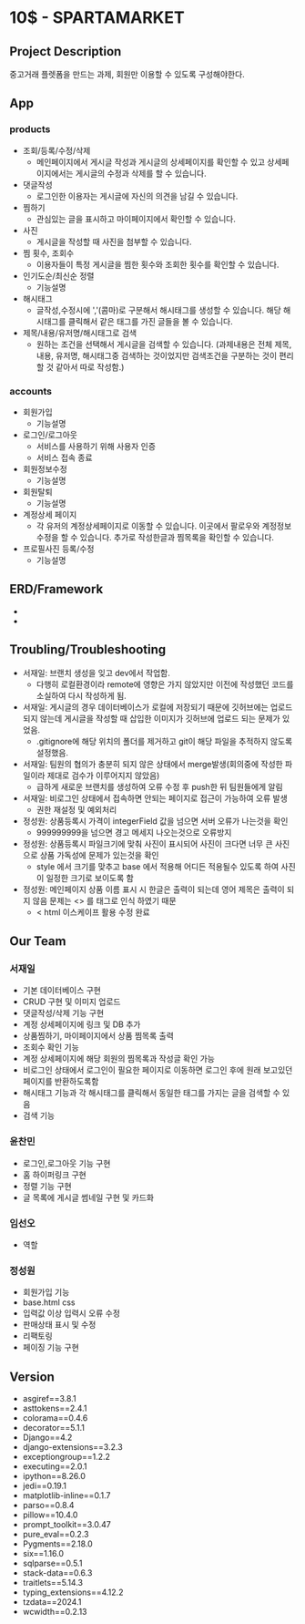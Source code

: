 # 10$ - SPARTAMARKET

## Project Description
중고거래 플렛폼을 만드는 과제, 회원만 이용할 수 있도록 구성해야한다.

## App
### products
- 조회/등록/수정/삭제
    - 메인페이지에서 게시글 작성과 게시글의 상세페이지를 확인할 수 있고 상세페이지에서는 게시글의 수정과 삭제를 할 수 있습니다.
- 댓글작성
    - 로그인한 이용자는 게시글에 자신의 의견을 남길 수 있습니다.
- 찜하기
    - 관심있는 글을 표시하고 마이페이지에서 확인할 수 있습니다.
- 사진
    - 게시글을 작성할 때 사진을 첨부할 수 있습니다.
- 찜 횟수, 조회수
    - 이용자들이 특정 게시글을 찜한 횟수와 조회한 횟수를 확인할 수 있습니다.
- 인기도순/최신순 정렬
    - 기능설명
- 해시태그
    - 글작성,수정시에 ','(콤마)로 구분해서 해시태그를 생성할 수 있습니다. 해당 해시태그를 클릭해서 같은 태그를 가진 글들을 볼 수 있습니다.
- 제목/내용/유저명/해시태그로 검색
    - 원하는 조건을 선택해서 게시글을 검색할 수 있습니다. (과제내용은 전체 제목, 내용, 유저명, 해시태그중 검색하는 것이었지만 검색조건을 구분하는 것이 편리할 것 같아서 따로 작성함.)
### accounts
- 회원가입
    - 기능설명
- 로그인/로그아웃
    - 서비스를 사용하기 위해 사용자 인증
    - 서비스 접속 종료
- 회원정보수정
    - 기능설명
- 회원탈퇴
    - 기능설명
- 계정상세 페이지
    - 각 유저의 계정상세페이지로 이동할 수 있습니다. 이곳에서 팔로우와 계정정보 수정을 할 수 있습니다. 추가로 작성한글과 찜목록을 확인할 수 있습니다.
- 프로필사진 등록/수정
    - 기능설명

## ERD/Framework
- 
- 

## Troubling/Troubleshooting
- 서재일: 브랜치 생성을 잊고 dev에서 작업함.
    - 다행히 로컬환경이라 remote에 영향은 가지 않았지만 이전에 작성했던 코드를 소실하여 다시 작성하게 됨.
- 서재일: 게시글의 경우 데이터베이스가 로컬에 저장되기 때문에 깃허브에는 업로드 되지 않는데 게시글을 작성할 때 삽입한 이미지가 깃허브에 업로드 되는 문제가 있었음.
    - .gitignore에 해당 위치의 폴더를 제거하고 git이 해당 파일을 추적하지 않도록 설정했음.
- 서재일: 팀원의 협의가 충분히 되지 않은 상태에서 merge발생(회의중에 작성한 파일이라 제대로 검수가 이루어지지 않았음)
    - 급하게 새로운 브랜치를 생성하여 오류 수정 후 push한 뒤 팀원들에게 알림
- 서재일: 비로그인 상태에서 접속하면 안되는 페이지로 접근이 가능하여 오류 발생
    - 권한 재설정 및 예외처리
- 정성원: 상품등록시 가격이 integerField 값을 넘으면 서버 오류가 나는것을 확인 
    - 999999999을 넘으면 경고 메세지 나오는것으로 오류방지
- 정성원: 상품등록시 파일크기에 맞춰 사진이 표시되어 사진이 크다면 너무 큰 사진으로 상품 가독성에 문제가 있는것을 확인
    - style 에서 크기를 맞추고 base 에서 적용해 어디든 적용될수 있도록 하여 사진이 일정한 크기로 보이도록 함
- 정성원: 메인페이지 상품 이름 표시 시 한글은 출력이 되는데 영어 제목은 출력이 되지 않음 문제는 <> 를 태그로 인식 하였기 때문
    - &lt; html 이스케이프 활용 수정 완료

## Our Team
### 서재일
- 기본 데이터베이스 구현
- CRUD 구현 및 이미지 업로드
- 댓글작성/삭제 기능 구현
- 계정 상세페이지에 링크 및 DB 추가
- 상품찜하기, 마이페이지에서 상품 찜목록 출력
- 조회수 확인 기능
- 계정 상세페이지에 해당 회원의 찜목록과 작성글 확인 가능
- 비로그인 상태에서 로그인이 필요한 페이지로 이동하면 로그인 후에 원래 보고있던 페이지를 반환하도록함
- 해시태그 기능과 각 해시태그를 클릭해서 동일한 태그를 가지는 글을 검색할 수 있음
- 검색 기능
### 윤찬민
- 로그인,로그아웃 기능 구현
- 홈 하이퍼링크 구현
- 정렬 기능 구현
- 글 목록에 게시글 썸네일 구현 및 카드화 
### 임선오
- 역할
### 정성원
- 회원가입 기능
- base.html css
- 입력값 이상 입력시 오류 수정
- 판매상태 표시 및 수정
- 리팩토링
- 페이징 기능 구현

## Version
- asgiref==3.8.1
- asttokens==2.4.1
- colorama==0.4.6
- decorator==5.1.1
- Django==4.2
- django-extensions==3.2.3
- exceptiongroup==1.2.2
- executing==2.0.1
- ipython==8.26.0
- jedi==0.19.1
- matplotlib-inline==0.1.7
- parso==0.8.4
- pillow==10.4.0
- prompt_toolkit==3.0.47
- pure_eval==0.2.3
- Pygments==2.18.0
- six==1.16.0
- sqlparse==0.5.1
- stack-data==0.6.3
- traitlets==5.14.3
- typing_extensions==4.12.2
- tzdata==2024.1
- wcwidth==0.2.13